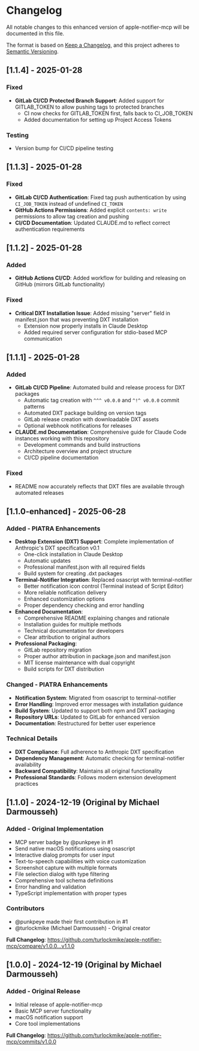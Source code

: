 # Changelog

All notable changes to this enhanced version of apple-notifier-mcp will be documented in this file.

The format is based on [Keep a Changelog](https://keepachangelog.com/en/1.0.0/),
and this project adheres to [Semantic Versioning](https://semver.org/spec/v2.0.0.html).

## [1.1.4] - 2025-01-28

### Fixed
- **GitLab CI/CD Protected Branch Support**: Added support for GITLAB_TOKEN to allow pushing tags to protected branches
  - CI now checks for GITLAB_TOKEN first, falls back to CI_JOB_TOKEN
  - Added documentation for setting up Project Access Tokens

### Testing
- Version bump for CI/CD pipeline testing

## [1.1.3] - 2025-01-28

### Fixed
- **GitLab CI/CD Authentication**: Fixed tag push authentication by using `CI_JOB_TOKEN` instead of undefined `CI_TOKEN`
- **GitHub Actions Permissions**: Added explicit `contents: write` permissions to allow tag creation and pushing
- **CI/CD Documentation**: Updated CLAUDE.md to reflect correct authentication requirements

## [1.1.2] - 2025-01-28

### Added
- **GitHub Actions CI/CD**: Added workflow for building and releasing on GitHub (mirrors GitLab functionality)

### Fixed
- **Critical DXT Installation Issue**: Added missing "server" field in manifest.json that was preventing DXT installation
  - Extension now properly installs in Claude Desktop
  - Added required server configuration for stdio-based MCP communication

## [1.1.1] - 2025-01-28

### Added
- **GitLab CI/CD Pipeline**: Automated build and release process for DXT packages
  - Automatic tag creation with `^^^ v0.0.0` and `^!^ v0.0.0` commit patterns
  - Automated DXT package building on version tags
  - GitLab release creation with downloadable DXT assets
  - Optional webhook notifications for releases
- **CLAUDE.md Documentation**: Comprehensive guide for Claude Code instances working with this repository
  - Development commands and build instructions
  - Architecture overview and project structure
  - CI/CD pipeline documentation

### Fixed
- README now accurately reflects that DXT files are available through automated releases

## [1.1.0-enhanced] - 2025-06-28

### Added - PIATRA Enhancements
- **Desktop Extension (DXT) Support**: Complete implementation of Anthropic's DXT specification v0.1
  - One-click installation in Claude Desktop
  - Automatic updates
  - Professional manifest.json with all required fields
  - Build system for creating .dxt packages
- **Terminal-Notifier Integration**: Replaced osascript with terminal-notifier
  - Better notification icon control (Terminal instead of Script Editor)
  - More reliable notification delivery
  - Enhanced customization options
  - Proper dependency checking and error handling
- **Enhanced Documentation**: 
  - Comprehensive README explaining changes and rationale
  - Installation guides for multiple methods
  - Technical documentation for developers
  - Clear attribution to original authors
- **Professional Packaging**:
  - GitLab repository migration
  - Proper author attribution in package.json and manifest.json
  - MIT license maintenance with dual copyright
  - Build scripts for DXT distribution

### Changed - PIATRA Enhancements
- **Notification System**: Migrated from osascript to terminal-notifier
- **Error Handling**: Improved error messages with installation guidance
- **Build System**: Updated to support both npm and DXT packaging
- **Repository URLs**: Updated to GitLab for enhanced version
- **Documentation**: Restructured for better user experience

### Technical Details
- **DXT Compliance**: Full adherence to Anthropic DXT specification
- **Dependency Management**: Automatic checking for terminal-notifier availability
- **Backward Compatibility**: Maintains all original functionality
- **Professional Standards**: Follows modern extension development practices

## [1.1.0] - 2024-12-19 (Original by Michael Darmousseh)

### Added - Original Implementation
- MCP server badge by @punkpeye in #1
- Send native macOS notifications using osascript
- Interactive dialog prompts for user input
- Text-to-speech capabilities with voice customization
- Screenshot capture with multiple formats
- File selection dialog with type filtering
- Comprehensive tool schema definitions
- Error handling and validation
- TypeScript implementation with proper types

### Contributors
- @punkpeye made their first contribution in #1
- @turlockmike (Michael Darmousseh) - Original creator

**Full Changelog**: https://github.com/turlockmike/apple-notifier-mcp/compare/v1.0.0...v1.1.0

## [1.0.0] - 2024-12-19 (Original by Michael Darmousseh)

### Added - Original Release
- Initial release of apple-notifier-mcp
- Basic MCP server functionality
- macOS notification support
- Core tool implementations

**Full Changelog**: https://github.com/turlockmike/apple-notifier-mcp/commits/v1.0.0
